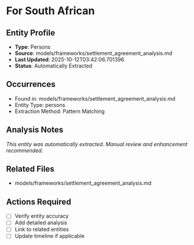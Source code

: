 # For South African

## Entity Profile
- **Type**: Persons
- **Source**: models/frameworks/settlement_agreement_analysis.md
- **Last Updated**: 2025-10-12T03:42:06.701396
- **Status**: Automatically Extracted

## Occurrences
- Found in: models/frameworks/settlement_agreement_analysis.md
- Entity Type: persons
- Extraction Method: Pattern Matching

## Analysis Notes
*This entity was automatically extracted. Manual review and enhancement recommended.*

## Related Files
- models/frameworks/settlement_agreement_analysis.md

## Actions Required
- [ ] Verify entity accuracy
- [ ] Add detailed analysis
- [ ] Link to related entities
- [ ] Update timeline if applicable
